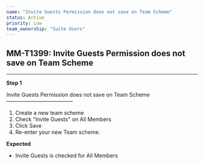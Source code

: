 ```yaml
---
name: "Invite Guests Permission does not save on Team Scheme"
status: Active
priority: Low
team_ownership: "Suite Users"
---
```


## MM-T1399: Invite Guests Permission does not save on Team Scheme

---

**Step 1**

Invite Guests Permission does not save on Team Scheme\
–––––––––––––––––––––––––

1. Create a new team scheme
2. Check "Invite Guests" on All Members
3. Click Save
4. Re-enter your new Team scheme.

**Expected**

- Invite Guests is checked for All Members
